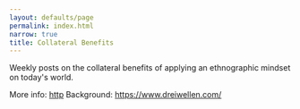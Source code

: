```yaml
---
layout: defaults/page
permalink: index.html
narrow: true
title: Collateral Benefits
---
```


Weekly posts on the collateral benefits of applying an ethnographic mindset on today's world. 

More info: [http](https://www.contextnavigator.org/)
Background: https://www.dreiwellen.com/


